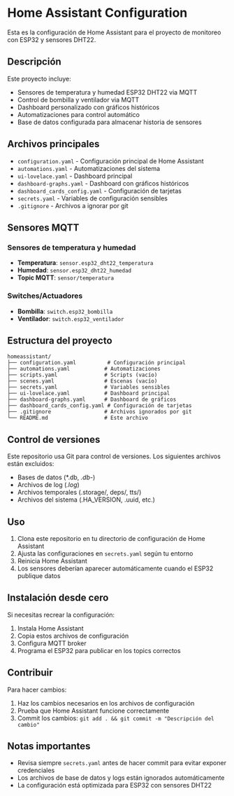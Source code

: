 # Home Assistant Configuration

Esta es la configuración de Home Assistant para el proyecto de monitoreo con ESP32 y sensores DHT22.

## Descripción

Este proyecto incluye:
- Sensores de temperatura y humedad ESP32 DHT22 via MQTT
- Control de bombilla y ventilador via MQTT  
- Dashboard personalizado con gráficos históricos
- Automatizaciones para control automático
- Base de datos configurada para almacenar historia de sensores

## Archivos principales

- `configuration.yaml` - Configuración principal de Home Assistant
- `automations.yaml` - Automatizaciones del sistema
- `ui-lovelace.yaml` - Dashboard principal
- `dashboard-graphs.yaml` - Dashboard con gráficos históricos
- `dashboard_cards_config.yaml` - Configuración de tarjetas
- `secrets.yaml` - Variables de configuración sensibles
- `.gitignore` - Archivos a ignorar por git

## Sensores MQTT

### Sensores de temperatura y humedad
- **Temperatura**: `sensor.esp32_dht22_temperatura`
- **Humedad**: `sensor.esp32_dht22_humedad`
- **Topic MQTT**: `sensor/temperatura`

### Switches/Actuadores
- **Bombilla**: `switch.esp32_bombilla`
- **Ventilador**: `switch.esp32_ventilador`

## Estructura del proyecto

```
homeassistant/
├── configuration.yaml          # Configuración principal
├── automations.yaml           # Automatizaciones
├── scripts.yaml               # Scripts (vacío)
├── scenes.yaml                # Escenas (vacío)
├── secrets.yaml               # Variables sensibles
├── ui-lovelace.yaml           # Dashboard principal
├── dashboard-graphs.yaml      # Dashboard de gráficos
├── dashboard_cards_config.yaml # Configuración de tarjetas
├── .gitignore                 # Archivos ignorados por git
└── README.md                  # Este archivo
```

## Control de versiones

Este repositorio usa Git para control de versiones. Los siguientes archivos están excluidos:

- Bases de datos (*.db, *.db-*)
- Archivos de log (*.log*)
- Archivos temporales (.storage/, deps/, tts/)
- Archivos del sistema (.HA_VERSION, .uuid, etc.)

## Uso

1. Clona este repositorio en tu directorio de configuración de Home Assistant
2. Ajusta las configuraciones en `secrets.yaml` según tu entorno
3. Reinicia Home Assistant
4. Los sensores deberían aparecer automáticamente cuando el ESP32 publique datos

## Instalación desde cero

Si necesitas recrear la configuración:

1. Instala Home Assistant
2. Copia estos archivos de configuración
3. Configura MQTT broker
4. Programa el ESP32 para publicar en los topics correctos

## Contribuir

Para hacer cambios:

1. Haz los cambios necesarios en los archivos de configuración
2. Prueba que Home Assistant funcione correctamente
3. Commit los cambios: `git add . && git commit -m "Descripción del cambio"`

## Notas importantes

- Revisa siempre `secrets.yaml` antes de hacer commit para evitar exponer credenciales
- Los archivos de base de datos y logs están ignorados automáticamente
- La configuración está optimizada para ESP32 con sensores DHT22 